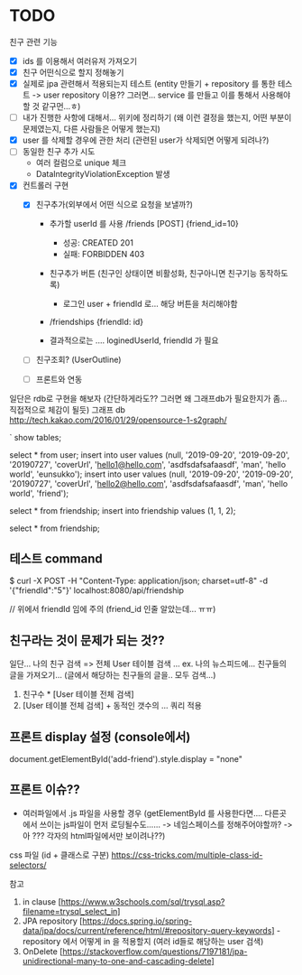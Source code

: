 # TODO 

친구 관련 기능
- [x] ids 를 이용해서 여러유저 가져오기
- [x] 친구 어떤식으로 할지 정해놓기
- [x] 실제로 jpa 관련해서 적용되는지 테스트 (entity 만들기 + repository 를 통한 테스트 -> user repository 이용?? 그러면… service 를 만들고 이를 통해서 사용해야 할 것 같구먼…ㅎ)
- [ ] 내가 진행한 사항에 대해서... 위키에 정리하기 (왜 이런 결정을 했는지, 어떤 부분이 문제였는지, 다른 사람들은 어떻게 했는지)
- [x] user 를 삭제할 경우에 관한 처리 (관련된 user가 삭제되면 어떻게 되려나?)
- [ ] 동일한 친구 추가 시도 
    - 여러 컬럼으로 unique 체크 
    - DataIntegrityViolationException 발생
- [x] 컨트롤러 구현  
    - [x] 친구추가(외부에서 어떤 식으로 요청을 보낼까?)  
        - 추가할 userId 를 사용 /friends [POST] {friend_id=10}  
            - 성공: CREATED 201  
            - 실패: FORBIDDEN 403  
        - 친구추가 버튼 (친구인 상태이면 비활성화, 친구아니면 친구기능 동작하도록)
            - 로그인 user + friendId 로... 해당 버튼을 처리해야함

        - /friendships {friendId: id}
        - 결과적으로는 .... loginedUserId, friendId 가 필요
    - [ ] 친구조회? (UserOutline)
    - [ ] 프론트와 연동



일단은 rdb로 구현을 해보자 (간단하게라도?? 그러면 왜 그래프db가 필요한지가 좀… 직접적으로 체감이 될듯)
그래프 db 
http://tech.kakao.com/2016/01/29/opensource-1-s2graph/


`
show tables;

select * from user;
insert into user values (null, '2019-09-20', '2019-09-20', '20190727', 'coverUrl', 'hello1@hello.com', 'asdfsdafsafaasdf', 'man', 'hello world', 'eunsukko');
insert into user values (null, '2019-09-20', '2019-09-20', '20190727', 'coverUrl',  'hello2@hello.com', 'asdfsdafsafaasdf', 'man', 'hello world', 'friend');

select * from friendship;
insert into friendship values (1, 1, 2);

select * from friendship;


## 테스트 command
$ curl -X POST -H "Content-Type: application/json; charset=utf-8" -d '{"friendId":"5"}' localhost:8080/api/friendship

// 위에서 friendId 임에 주의 (friend_id 인줄 알았는데... ㅠㅠ)

## 친구라는 것이 문제가 되는 것??

일단… 나의 친구 검색 => 전체 User 테이블 검색
…
ex. 나의 뉴스피드에… 친구들의 글을 가져오기… (글에서 해당하는 친구들의 글을.. 모두 검색…)
1. 친구수 * [User 테이블 전체 검색]
2. [User 테이블 전체 검색] + 동적인 갯수의 … 쿼리 적용 



## 프론트 display 설정 (console에서)
document.getElementById('add-friend').style.display = "none"


## 프론트 이슈?? 
- 여러파일에서 .js 파일을 사용할 경우 (getElementById 를 사용한다면.... 다른곳에서 쓰이는 js파일이 먼저 로딩될수도...... -> 네임스페이스를 정해주어야할까? -> 아 ??? 각자의 html파일에서만 보이려나??)

css 파일 (id + 클래스로 구분)
https://css-tricks.com/multiple-class-id-selectors/


참고
1. in clause [https://www.w3schools.com/sql/trysql.asp?filename=trysql_select_in]
2. JPA repository [https://docs.spring.io/spring-data/jpa/docs/current/reference/html/#repository-query-keywords] - repository 에서 어떻게 in 을 적용할지 (여러 id들로 해당하는 user 검색)
3. OnDelete [https://stackoverflow.com/questions/7197181/jpa-unidirectional-many-to-one-and-cascading-delete]